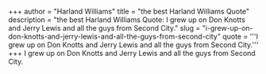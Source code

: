 +++
author = "Harland Williams"
title = "the best Harland Williams Quote"
description = "the best Harland Williams Quote: I grew up on Don Knotts and Jerry Lewis and all the guys from Second City."
slug = "i-grew-up-on-don-knotts-and-jerry-lewis-and-all-the-guys-from-second-city"
quote = '''I grew up on Don Knotts and Jerry Lewis and all the guys from Second City.'''
+++
I grew up on Don Knotts and Jerry Lewis and all the guys from Second City.

